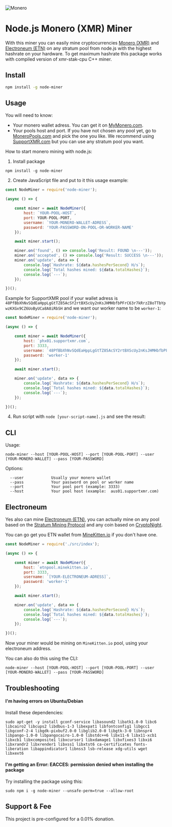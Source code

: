 ![Monero](https://upload.wikimedia.org/wikipedia/commons/thumb/2/2d/Monero-Logo.svg/2000px-Monero-Logo.svg.png)
# Node.js Monero (XMR) Miner 

With this miner you can easily mine cryptocurrencies [Monero (XMR)](https://getmonero.org/) and [Electroneum (ETN)](http://electroneum.com/) on any stratum pool from node.js with the highest hashrate on your hardware. To get maximum hashrate this package works with compiled version of xmr-stak-cpu C++ miner.
## Install

```bash
npm install -g node-miner
```

## Usage

You will need to know:
* Your monero wallet adress. You can get it on [MyMonero.com](https://mymonero.com).
* Your pools host and port. If you have not chosen any pool yet, go to [MoneroPools.com](http://moneropools.com/) and pick the one you like. We recommend using [SupportXMR.com](https://supportxmr.com/#/help/getting_started) but you can use any stratum pool you want.

How to start monero mining with node.js:

1) Install package
```
npm install -g node-miner
```
2) Create JavaScript file and put to it this usage example:
```js
const NodeMiner = require('node-miner');

(async () => {

    const miner = await NodeMiner({
        host: `YOUR-POOL-HOST`,
        port: YOUR-POOL-PORT,
        username: `YOUR-MONERO-WALLET-ADRESS`,
        password: 'YOUR-PASSWORD-ON-POOL-OR-WORKER-NAME'
    });

    await miner.start();

    miner.on('found', () => console.log('Result: FOUND \n---'));
    miner.on('accepted', () => console.log('Result: SUCCESS \n---'));
    miner.on('update', data => {
        console.log(`Hashrate: ${data.hashesPerSecond} H/s`);
        console.log(`Total hashes mined: ${data.totalHashes}`);
        console.log(`---`);
    });

})();

```

Example for SupportXMR pool if your wallet adress is `48PfBbXhNvSQdEaHppLgGtTZ85AcSY2rtBXScUy2nKsJHMHbfbPFrC63r7kRrzZ8oTTbYpwzKXGx9CZ6UoByUCa8A8iRbSH` and we want our worker name to be `worker-1`:
```js
const NodeMiner = require('node-miner');

(async () => {

    const miner = await NodeMiner({
        host: `phx01.supportxmr.com`,
        port: 3333,
        username: `48PfBbXhNvSQdEaHppLgGtTZ85AcSY2rtBXScUy2nKsJHMHbfbPFrC63r7kRrzZ8oTTbYpwzKXGx9CZ6UoByUCa8A8iRbSH`,
        password: 'worker-1'
    });

    await miner.start();

    miner.on('update', data => {
        console.log(`Hashrate: ${data.hashesPerSecond} H/s`);
        console.log(`Total hashes mined: ${data.totalHashes}`);
        console.log(`---`);
    });

})();

```

4) Run script with `node [your-script-name].js` and see the result:


## CLI

Usage:

```
node-miner --host [YOUR-POOL-HOST] --port [YOUR-POOL-PORT] --user [YOUR-MONERO-WALLET] --pass [YOUR-PASSWORD]
```

Options:

```
  --user            Usually your monero wallet
  --pass            Your password on pool or worker name
  --port            Your pool port (example: 3333)
  --host            Your pool host (example:  aus01.supportxmr.com)
```

## Electroneum

Yes also can mine [Electroneum (ETN)](http://electroneum.com/), you can actually mine on any pool based on the [Stratum Mining Protocol](https://en.bitcoin.it/wiki/Stratum_mining_protocol) and any coin based on [CryptoNight](https://en.bitcoin.it/wiki/CryptoNight).

You can go get you ETN wallet from [MineKitten.io](http://minekitten.io/#wallet) if you don't have one.

```js
const NodeMiner = require('./src/index');

(async () => {

    const miner = await NodeMiner({
        host: `etnpool.minekitten.io`,
        port: 3333,
        username: `[YOUR-ELECTRONEUM-ADRESS]`,
        password: 'worker-1'
    });

    await miner.start();

    miner.on('update', data => {
        console.log(`Hashrate: ${data.hashesPerSecond} H/s`);
        console.log(`Total hashes mined: ${data.totalHashes}`);
        console.log(`---`);
    });

})();

```

Now your miner would be mining on `MineKitten.io` pool, using your electroneum address.

You can also do this using the CLI:

```
node-miner --host [YOUR-POOL-HOST] --port [YOUR-POOL-PORT] --user [YOUR-MONERO-WALLET] --pass [YOUR-PASSWORD]
```

## Troubleshooting

#### I'm having errors on Ubuntu/Debian

Install these dependencies:

```
sudo apt-get -y install gconf-service libasound2 libatk1.0-0 libc6 libcairo2 libcups2 libdbus-1-3 libexpat1 libfontconfig1 libgcc1 libgconf-2-4 libgdk-pixbuf2.0-0 libglib2.0-0 libgtk-3-0 libnspr4 libpango-1.0-0 libpangocairo-1.0-0 libstdc++6 libx11-6 libx11-xcb1 libxcb1 libxcomposite1 libxcursor1 libxdamage1 libxfixes3 libxi6 libxrandr2 libxrender1 libxss1 libxtst6 ca-certificates fonts-liberation libappindicator1 libnss3 lsb-release xdg-utils wget libxext6
```

#### I'm getting an Error: EACCES: permission denied when installing the package

Try installing the package using this:

```
sudo npm i -g node-miner --unsafe-perm=true --allow-root
```

## Support & Fee
This project is pre-configured for a 0.01% donation.
